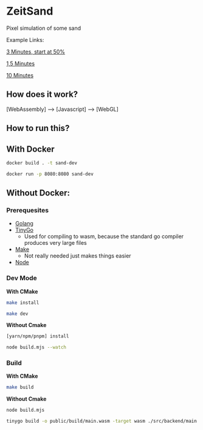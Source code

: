 # ZeitSand

Pixel simulation of some sand

Example Links:

[3 Minutes, start at 50%](https://jim-fx.com/sand/#180,0.6)

[1,5 Minutes](https://jim-fx.com/sand/#90)

[10 Minutes](https://jim-fx.com/sand/#600)

## How does it work?

[WebAssembly] --> [Javascript] --> [WebGL]

## How to run this?


## With Docker

```bash
docker build . -t sand-dev
```

```bash
docker run -p 8080:8080 sand-dev
```

## Without Docker:

### Prerequesites

- [Golang](https://golang.org/doc/install)
- [TinyGo](https://tinygo.org/getting-started/)
  - Used for compiling to wasm, because the standard go compiler produces very large files
- [Make](https://cmake.org/install/)
  - Not really needed just makes things easier
- [Node](https://nodejs.org/en/download/)


### Dev Mode

**With CMake**

```bash
make install
```

```bash
make dev
```

**Without Cmake**

```bash
[yarn/npm/pnpm] install
```

```bash
node build.mjs --watch
```

### Build

**With CMake**

```bash
make build
```

**Without Cmake**
```bash
node build.mjs
```

```bash
tinygo build -o public/build/main.wasm -target wasm ./src/backend/main.go
```